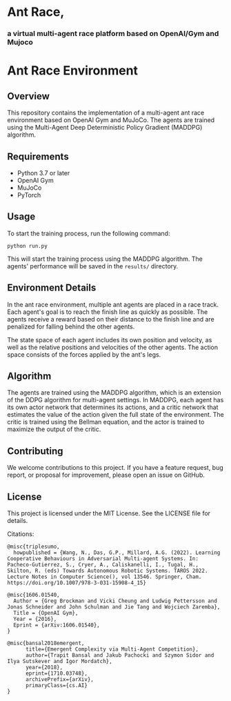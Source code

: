 # Ant Race, 
### a virtual multi-agent race platform based on OpenAI/Gym and Mujoco

# Ant Race Environment

## Overview

This repository contains the implementation of a multi-agent ant race environment based on OpenAI Gym and MuJoCo. The agents are trained using the Multi-Agent Deep Deterministic Policy Gradient (MADDPG) algorithm.

## Requirements

- Python 3.7 or later
- OpenAI Gym
- MuJoCo
- PyTorch

## Usage

To start the training process, run the following command:

```
python run.py
```

This will start the training process using the MADDPG algorithm. The agents' performance will be saved in the `results/` directory.

## Environment Details

In the ant race environment, multiple ant agents are placed in a race track. Each agent's goal is to reach the finish line as quickly as possible. The agents receive a reward based on their distance to the finish line and are penalized for falling behind the other agents.

The state space of each agent includes its own position and velocity, as well as the relative positions and velocities of the other agents. The action space consists of the forces applied by the ant's legs.

## Algorithm

The agents are trained using the MADDPG algorithm, which is an extension of the DDPG algorithm for multi-agent settings. In MADDPG, each agent has its own actor network that determines its actions, and a critic network that estimates the value of the action given the full state of the environment. The critic is trained using the Bellman equation, and the actor is trained to maximize the output of the critic.

## Contributing

We welcome contributions to this project. If you have a feature request, bug report, or proposal for improvement, please open an issue on GitHub.

## License

This project is licensed under the MIT License. See the LICENSE file for details.



Citations: 
```
@misc{triplesumo,
  howpublished = {Wang, N., Das, G.P., Millard, A.G. (2022). Learning Cooperative Behaviours in Adversarial Multi-agent Systems. In: Pacheco-Gutierrez, S., Cryer, A., Caliskanelli, I., Tugal, H., Skilton, R. (eds) Towards Autonomous Robotic Systems. TAROS 2022. Lecture Notes in Computer Science(), vol 13546. Springer, Cham. https://doi.org/10.1007/978-3-031-15908-4_15} 

@misc{1606.01540,
  Author = {Greg Brockman and Vicki Cheung and Ludwig Pettersson and Jonas Schneider and John Schulman and Jie Tang and Wojciech Zaremba},
  Title = {OpenAI Gym},
  Year = {2016},
  Eprint = {arXiv:1606.01540},
}

@misc{bansal2018emergent,
      title={Emergent Complexity via Multi-Agent Competition}, 
      author={Trapit Bansal and Jakub Pachocki and Szymon Sidor and Ilya Sutskever and Igor Mordatch},
      year={2018},
      eprint={1710.03748},
      archivePrefix={arXiv},
      primaryClass={cs.AI}
}

```  
